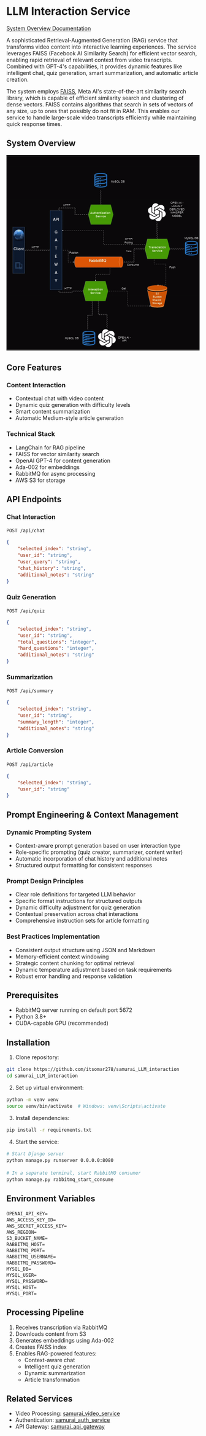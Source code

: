 # LLM Interaction Service

[System Overview Documentation](https://daffodil-throne-f06.notion.site/SamurAI-System-Overview-14c82c979e8480348029ec1cc43e9249?pvs=4)

A sophisticated Retrieval-Augmented Generation (RAG) service that transforms video content into interactive learning experiences. The service leverages FAISS (Facebook AI Similarity Search) for efficient vector search, enabling rapid retrieval of relevant context from video transcripts. Combined with GPT-4's capabilities, it provides dynamic features like intelligent chat, quiz generation, smart summarization, and automatic article creation.

The system employs [FAISS](https://github.com/facebookresearch/faiss), Meta AI's state-of-the-art similarity search library, which is capable of efficient similarity search and clustering of dense vectors. FAISS contains algorithms that search in sets of vectors of any size, up to ones that possibly do not fit in RAM. This enables our service to handle large-scale video transcripts efficiently while maintaining quick response times.

## System Overview
![System Architecture](https://github.com/itsomar278/samurai_video_service/blob/main/ezgif-4-77c29e34de%20(1).gif)

## Core Features

### Content Interaction
- Contextual chat with video content
- Dynamic quiz generation with difficulty levels
- Smart content summarization
- Automatic Medium-style article generation

### Technical Stack
- LangChain for RAG pipeline
- FAISS for vector similarity search
- OpenAI GPT-4 for content generation
- Ada-002 for embeddings
- RabbitMQ for async processing
- AWS S3 for storage

## API Endpoints

### Chat Interaction
`POST /api/chat`
```json
{
    "selected_index": "string",
    "user_id": "string",
    "user_query": "string",
    "chat_history": "string",
    "additional_notes": "string"
}
```

### Quiz Generation
`POST /api/quiz`
```json
{
    "selected_index": "string",
    "user_id": "string",
    "total_questions": "integer",
    "hard_questions": "integer",
    "additional_notes": "string"
}
```

### Summarization
`POST /api/summary`
```json
{
    "selected_index": "string",
    "user_id": "string",
    "summary_length": "integer",
    "additional_notes": "string"
}
```

### Article Conversion
`POST /api/article`
```json
{
    "selected_index": "string",
    "user_id": "string"
}
```

## Prompt Engineering & Context Management

### Dynamic Prompting System
- Context-aware prompt generation based on user interaction type
- Role-specific prompting (quiz creator, summarizer, content writer)
- Automatic incorporation of chat history and additional notes
- Structured output formatting for consistent responses

### Prompt Design Principles
- Clear role definitions for targeted LLM behavior
- Specific format instructions for structured outputs
- Dynamic difficulty adjustment for quiz generation
- Contextual preservation across chat interactions
- Comprehensive instruction sets for article formatting

### Best Practices Implementation
- Consistent output structure using JSON and Markdown
- Memory-efficient context windowing
- Strategic content chunking for optimal retrieval
- Dynamic temperature adjustment based on task requirements
- Robust error handling and response validation

## Prerequisites

- RabbitMQ server running on default port 5672
- Python 3.8+
- CUDA-capable GPU (recommended)

## Installation

1. Clone repository:
```bash
git clone https://github.com/itsomar278/samurai_LLM_interaction
cd samurai_LLM_interaction
```

2. Set up virtual environment:
```bash
python -m venv venv
source venv/bin/activate  # Windows: venv\Scripts\activate
```

3. Install dependencies:
```bash
pip install -r requirements.txt
```

4. Start the service:
```bash
# Start Django server
python manage.py runserver 0.0.0.0:8080

# In a separate terminal, start RabbitMQ consumer
python manage.py rabbitmq_start_consume
```

## Environment Variables

```env
OPENAI_API_KEY=
AWS_ACCESS_KEY_ID=
AWS_SECRET_ACCESS_KEY=
AWS_REGION=
S3_BUCKET_NAME=
RABBITMQ_HOST=
RABBITMQ_PORT=
RABBITMQ_USERNAME=
RABBITMQ_PASSWORD=
MYSQL_DB=
MYSQL_USER=
MYSQL_PASSWORD=
MYSQL_HOST=
MYSQL_PORT=
```

## Processing Pipeline

1. Receives transcription via RabbitMQ
2. Downloads content from S3
3. Generates embeddings using Ada-002
4. Creates FAISS index
5. Enables RAG-powered features:
   - Context-aware chat
   - Intelligent quiz generation
   - Dynamic summarization
   - Article transformation

## Related Services

- Video Processing: [samurai_video_service](https://github.com/itsomar278/samurai_video_service)
- Authentication: [samurai_auth_service](https://github.com/itsomar278/samurai_auth_service)
- API Gateway: [samurai_api_gateway](https://github.com/itsomar278/samurai_api_gateway)
